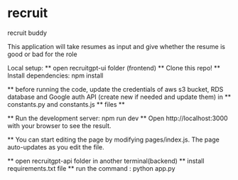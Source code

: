# recruit
recruit buddy

This application will take resumes as input and give whether the resume is good or bad for the role

Local setup: 
** open recruitgpt-ui folder (frontend)
** Clone this repo!
** Install dependencies: npm install

** before running the code, update the credentials of aws s3 bucket, RDS database and Google auth API (create new if needed and update them) in ** constants.py and constants.js ** files **

** Run the development server: npm run dev
** Open http://localhost:3000 with your browser to see the result.

** You can start editing the page by modifying pages/index.js. The page auto-updates as you edit the file.

** open recruitgpt-api folder in another terminal(backend)
** install requirements.txt file
** run the command : python app.py


